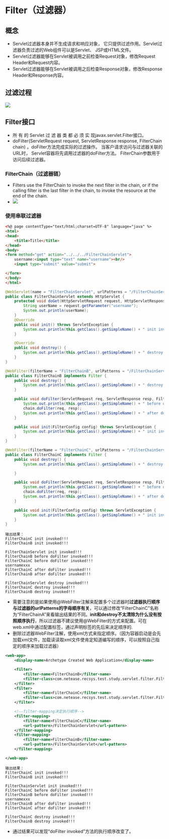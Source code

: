 # Filter（过滤器）
## 概念
- Servlet过滤器本身并不生成请求和响应对象， 它只提供过滤作用。Servlet过滤器负责过滤的Web组件可以是Servlet、 JSP或HTML文件。
- Servlet过滤器能够在Servlet被调用之前检查Request对象，修改Request Header和Request内容。
- Servlet过滤器能够在Servlet被调用之后检查Response对象，修改Response Header和Response内容。
## 过滤过程
![](http://cloudnotes.nos-eastchina1.126.net/20190220020821-531598.jpg)
## Filter接口
- 所 有 的 Servlet 过 滤 器 类 都 必 须 实 现javax.servlet.Filter接口。
- doFilter(ServletRequest request, ServletResponse response, FilterChain chain) 。doFilter方法完成实际的过滤操作。 当客户请求访问与过滤器关联的URL时， Servlet容器将先调用过滤器的doFilter方法。 FilterChain参数用于访问后续过滤器。
### FilterChain（过滤器链）
- Filters use the FilterChain to invoke the next filter in the chain, or if the calling filter is the last filter in the chain, to invoke the resource at the end of the chain. 
- ![](http://cloudnotes.nos-eastchina1.126.net/20190220022819-57997.jpg)
### 使用串联过滤器
```html
<%@ page contentType="text/html;charset=UTF-8" language="java" %>
<html>
<head>
    <title>Title</title>
</head>
<body>
<form method="get" action="../../../FilterChainServlet">
    username:<input type="text" name="username"><br/>
    <input type="submit" value="submit">

</form>
</body>
</html>
```
```java
@WebServlet(name = "FilterChainServlet", urlPatterns = "/FilterChainServlet")
public class FilterChainServlet extends HttpServlet {
    protected void doGet(HttpServletRequest request, HttpServletResponse response) throws ServletException, IOException {
        String userName = request.getParameter("username");
        System.out.println(userName);
    }
    @Override
    public void init() throws ServletException {
        System.out.println(this.getClass().getSimpleName() + " init invoked!!!");
    }

    @Override
    public void destroy() {
        System.out.println(this.getClass().getSimpleName() + " destroy invoked!!!");
    }
}

```
```java
@WebFilter(filterName = "FilterChainB", urlPatterns = "/FilterChainServlet")
public class FilterChainB implements Filter {
    public void destroy() {
        System.out.println(this.getClass().getSimpleName() + " destroy invoked!!!");
    }

    public void doFilter(ServletRequest req, ServletResponse resp, FilterChain chain) throws ServletException, IOException {
        System.out.println(this.getClass().getSimpleName() + " before doFilter invoked!!!");
        chain.doFilter(req, resp);
        System.out.println(this.getClass().getSimpleName() + " after doFilter invoked!!!");
    }

    public void init(FilterConfig config) throws ServletException {
        System.out.println(this.getClass().getSimpleName() + " init invoked!!!");
    }
}
```
```java
@WebFilter(filterName = "FilterChainC", urlPatterns = "/FilterChainServlet")
public class FilterChainC implements Filter {
    public void destroy() {
        System.out.println(this.getClass().getSimpleName() + " destroy invoked!!!");

    }

    public void doFilter(ServletRequest req, ServletResponse resp, FilterChain chain) throws ServletException, IOException {
        System.out.println(this.getClass().getSimpleName() + " before doFilter invoked!!!");
        chain.doFilter(req, resp);
        System.out.println(this.getClass().getSimpleName() + " after doFilter invoked!!!");
    }

    public void init(FilterConfig config) throws ServletException {
        System.out.println(this.getClass().getSimpleName() + " init invoked!!!");
    }
}
```
```
输出结果：
FilterChainC init invoked!!!
FilterChainB init invoked!!!

FilterChainServlet init invoked!!!
FilterChainB before doFilter invoked!!!
FilterChainC before doFilter invoked!!!
usernamexxx
FilterChainC after doFilter invoked!!!
FilterChainB after doFilter invoked!!!

FilterChainServlet destroy invoked!!!
FilterChainC destroy invoked!!!
FilterChainB destroy invoked!!!
```
- 需要注意的是如果使用@WebFilter注解来配置多个过滤器时**过滤器执行顺序与过滤器的urlPatterns的字母顺序有关**，可以通过修改“FilterChainC”名称为“FilterChainA”来看输出结果的不同。**init和destroy不太清除为什么没有按照顺序执行**，所以过滤器不建议使用@WebFilter的方式来配置。可在web.xml中通过配置<filter-mapping>标签，通过声明标签的先后来决定顺序的.
- 删除过滤器WebFilter注解，使用xml方式来指定顺序。（因为容器启动是会先加载xml文件，加载读读取xml文件使肯定知道编写的顺序，可以按照自己指定的顺序来加载过滤器）
```xml
<web-app>
    <display-name>Archetype Created Web Application</display-name>

    <filter>
        <filter-name>FilterChainB</filter-name>
        <filter-class>com.netease.recsys.test.study.servlet.filter.FilterChainB</filter-class>
    </filter>
    <filter>
        <filter-name>FilterChainC</filter-name>
        <filter-class>com.netease.recsys.test.study.servlet.filter.FilterChainC</filter-class>
    </filter>

    <!--filter-mapping决定执行顺序-->
    <filter-mapping>
        <filter-name>FilterChainC</filter-name>
        <url-pattern>/FilterChainServlet</url-pattern>
    </filter-mapping>
    <filter-mapping>
        <filter-name>FilterChainB</filter-name>
        <url-pattern>/FilterChainServlet</url-pattern>
    </filter-mapping>

</web-app>
```
```
输出结果：
FilterChainC init invoked!!!
FilterChainB init invoked!!!

FilterChainServlet init invoked!!!
FilterChainC before doFilter invoked!!!
FilterChainB before doFilter invoked!!!
usernamexxx
FilterChainB after doFilter invoked!!!
FilterChainC after doFilter invoked!!!

FilterChainC destroy invoked!!!
FilterChainB destroy invoked!!!
```
- 通过结果可以发现“doFilter invoked”方法的执行顺序改变了。



